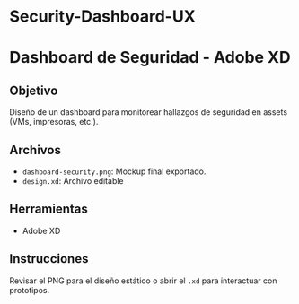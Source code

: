 # Security-Dashboard-UX

# Dashboard de Seguridad - Adobe XD  

## Objetivo  
Diseño de un dashboard para monitorear hallazgos de seguridad en assets (VMs, impresoras, etc.).  

## Archivos  
- `dashboard-security.png`: Mockup final exportado.  
- `design.xd`: Archivo editable 

## Herramientas  
- Adobe XD  

## Instrucciones  
Revisar el PNG para el diseño estático o abrir el `.xd` para interactuar con prototipos.  
